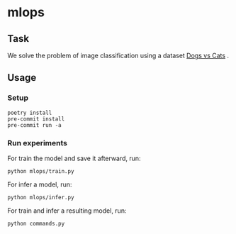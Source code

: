 # mlops
## Task

We solve the problem of image classification using a dataset
[Dogs vs Cats](https://www.dropbox.com/s/gqdo90vhli893e0/data.zip)
.

## Usage
### Setup

```
poetry install
pre-commit install
pre-commit run -a

```

### Run experiments

For train the model and save it afterward, run:

```
python mlops/train.py
```

For infer a model, run:

```
python mlops/infer.py
```

For train and infer a resulting model, run:

```
python commands.py
```
